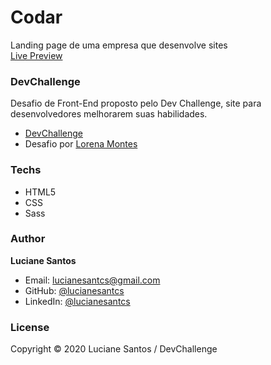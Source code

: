 <!-- ![banner](https://raw.githubusercontent.com/lucianesantcs/selfcare/master/design/selfcare_mockup.png) -->

# Codar

Landing page de uma empresa que desenvolve sites
<br>
<a href="https://lucianesantcs.github.io/codar/">Live Preview</a>

### DevChallenge

Desafio de Front-End proposto pelo Dev Challenge, site para desenvolvedores melhorarem suas habilidades.

- <a href="https://www.devchallenge.com.br/challenges/5ed47992adee277fae224a0b/details">DevChallenge</a>
- Desafio por <a href="https://github.com/Lorenalgm/codar">Lorena Montes</a>

### Techs

- HTML5
- CSS
- Sass

### Author

**Luciane Santos**

- Email: lucianesantcs@gmail.com
- GitHub: [@lucianesantcs](https://github.com/lucianesantcs)
- LinkedIn: [@lucianesantcs](https://linkedin.com/in/lucianesantcs)

### License

Copyright © 2020 Luciane Santos / DevChallenge
